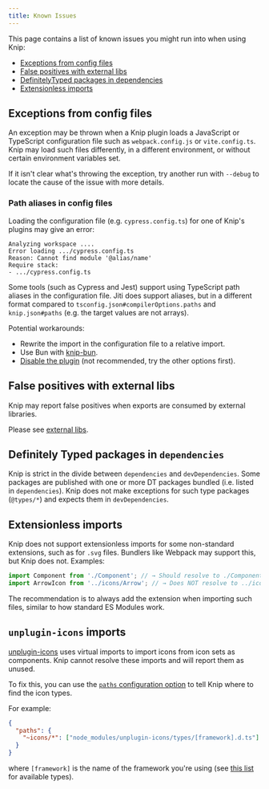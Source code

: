 ```yaml
---
title: Known Issues
---
```


This page contains a list of known issues you might run into when using Knip:

- [Exceptions from config files][1]
- [False positives with external libs][2]
- [DefinitelyTyped packages in dependencies][3]
- [Extensionless imports][4]

## Exceptions from config files

An exception may be thrown when a Knip plugin loads a JavaScript or TypeScript
configuration file such as `webpack.config.js` or `vite.config.ts`. Knip may
load such files differently, in a different environment, or without certain
environment variables set.

If it isn't clear what's throwing the exception, try another run with `--debug`
to locate the cause of the issue with more details.

### Path aliases in config files

Loading the configuration file (e.g. `cypress.config.ts`) for one of Knip's
plugins may give an error:

```
Analyzing workspace ....
Error loading .../cypress.config.ts
Reason: Cannot find module '@alias/name'
Require stack:
- .../cypress.config.ts
```

Some tools (such as Cypress and Jest) support using TypeScript path aliases in
the configuration file. Jiti does support aliases, but in a different format
compared to `tsconfig.json#compilerOptions.paths` and `knip.json#paths` (e.g.
the target values are not arrays).

Potential workarounds:

- Rewrite the import in the configuration file to a relative import.
- Use Bun with [knip-bun][6].
- [Disable the plugin][7] (not recommended, try the other options first).

## False positives with external libs

Knip may report false positives when exports are consumed by external libraries.

Please see [external libs][12].

## Definitely Typed packages in `dependencies`

Knip is strict in the divide between `dependencies` and `devDependencies`. Some
packages are published with one or more DT packages bundled (i.e. listed in
`dependencies`). Knip does not make exceptions for such type packages
(`@types/*`) and expects them in `devDependencies`.

## Extensionless imports

Knip does not support extensionless imports for some non-standard extensions,
such as for `.svg` files. Bundlers like Webpack may support this, but Knip does
not. Examples:

```ts title="App.vue"
import Component from './Component'; // → Should resolve to ./Component.vue
import ArrowIcon from '../icons/Arrow'; // → Does NOT resolve to ../icons/Arrow.svg
```

The recommendation is to always add the extension when importing such files,
similar to how standard ES Modules work.

## `unplugin-icons` imports

[unplugin-icons](https://github.com/antfu/unplugin-icons) uses virtual imports
to import icons from icon sets as components. Knip cannot resolve these imports
and will report them as unused.

To fix this, you can use the [`paths` configuration option][13] to tell Knip
where to find the icon types.

For example:

```json title="knip.json"
{
  "paths": {
    "~icons/*": ["node_modules/unplugin-icons/types/[framework].d.ts"]
  }
}
```

where `[framework]` is the name of the framework you're using (see [this
list][14] for available types).

[1]: #exceptions-from-config-files
[2]: #false-positives-with-external-libs
[3]: #definitely-typed-packages-in-dependencies
[4]: #extensionless-imports
[5]: https://github.com/unjs/jiti
[6]: ./cli.md#knip-bun
[7]: ./configuration.md#plugins
[8]: https://github.com/unjs/jiti/issues/72
[9]: https://github.com/unjs/jiti/issues/194
[10]: https://github.com/unjs/jiti/issues/174
[11]: https://github.com/webpro-nl/knip/issues/565
[12]: ../guides/handling-issues.mdx#external-libraries
[13]: ./configuration.md#paths
[14]: https://github.com/unplugin/unplugin-icons/tree/main/types
